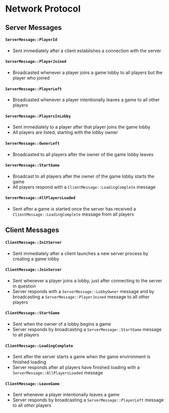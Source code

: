 # Network Protocol

## Server Messages

#### `ServerMessage::PlayerId`
* Sent immediately after a client establishes a connection with the server

#### `ServerMessage::PlayerJoined`
* Broadcasted whenever a player joins a game lobby to all players but the player who joined

#### `ServerMessage::PlayerLeft`
* Broadcasted whenever a player intentionally leaves a game to all other players

#### `ServerMessage::PlayersInLobby`
* Sent immediately to a player after that player joins the game lobby
* All players are listed, starting with the lobby owner

#### `ServerMessage::OwnerLeft`
* Broadcasted to all players after the owner of the game lobby leaves

#### `ServerMessage::StartGame`
* Broadcast to all players after the owner of the game lobby starts the game
* All players respond with a `ClientMessage::LoadingComplete` message

#### `ServerMessage::AllPlayersLoaded`
* Sent after a game is started once the server has received a `ClientMessage::LoadingComplete` message from all players

## Client Messages

#### `ClientMessage::InitServer`
* Sent immediately after a client launches a new server process by creating a game lobby

#### `ClientMessage::JoinServer`
* Sent whenever a player joins a lobby, just after connecting to the server in question
* Server responds with a `ServerMessage::LobbyOwner` message and by broadcasting a `ServerMessage::PlayerJoined` message to all _other_ players

#### `ClientMessage::StartGame`
* Sent when the owner of a lobby begins a game
* Server responds by broadcasting a `ServerMessage::StartGame` message to all players

#### `ClientMessage::LoadingComplete`
* Sent after the server starts a game when the game environment is finished loading
* Server responds after all players have finished loading with a `ServerMessage::AllPlayersLoaded` message

#### `ClientMessage::LeaveGame`
* Sent whenever a player intentionally leaves a game
* Server responds by broadcasting a `ServerMessage::PlayerLeft` message to all _other_ players


